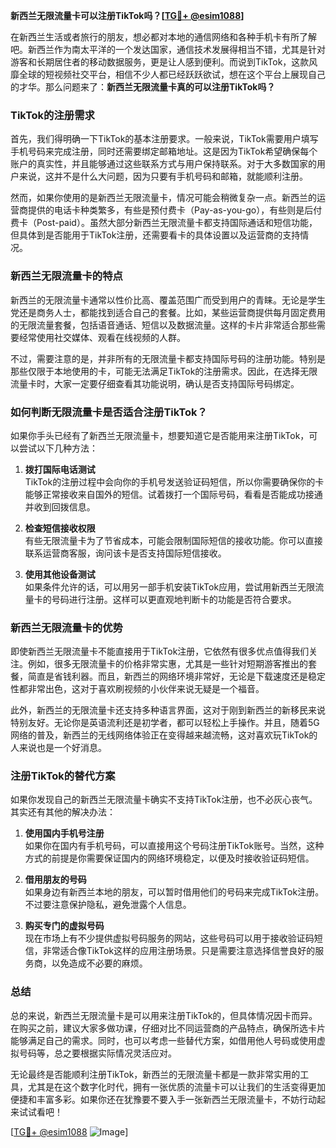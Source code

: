 **新西兰无限流量卡可以注册TikTok吗？[[TG💪+ @esim1088](https://t.me/s/esim1088)]**

在新西兰生活或者旅行的朋友，想必都对本地的通信网络和各种手机卡有所了解吧。新西兰作为南太平洋的一个发达国家，通信技术发展得相当不错，尤其是针对游客和长期居住者的移动数据服务，更是让人感到便利。而说到TikTok，这款风靡全球的短视频社交平台，相信不少人都已经跃跃欲试，想在这个平台上展现自己的才华。那么问题来了：**新西兰无限流量卡真的可以注册TikTok吗？**

### TikTok的注册需求

首先，我们得明确一下TikTok的基本注册要求。一般来说，TikTok需要用户填写手机号码来完成注册，同时还需要绑定邮箱地址。这是因为TikTok希望确保每个账户的真实性，并且能够通过这些联系方式与用户保持联系。对于大多数国家的用户来说，这并不是什么大问题，因为只要有手机号码和邮箱，就能顺利注册。

然而，如果你使用的是新西兰无限流量卡，情况可能会稍微复杂一点。新西兰的运营商提供的电话卡种类繁多，有些是预付费卡（Pay-as-you-go），有些则是后付费卡（Post-paid）。虽然大部分新西兰无限流量卡都支持国际通话和短信功能，但具体到是否能用于TikTok注册，还需要看卡的具体设置以及运营商的支持情况。

### 新西兰无限流量卡的特点

新西兰的无限流量卡通常以性价比高、覆盖范围广而受到用户的青睐。无论是学生党还是商务人士，都能找到适合自己的套餐。比如，某些运营商提供每月固定费用的无限流量套餐，包括语音通话、短信以及数据流量。这样的卡片非常适合那些需要经常使用社交媒体、观看在线视频的人群。

不过，需要注意的是，并非所有的无限流量卡都支持国际号码的注册功能。特别是那些仅限于本地使用的卡，可能无法满足TikTok的注册需求。因此，在选择无限流量卡时，大家一定要仔细查看其功能说明，确认是否支持国际号码绑定。

### 如何判断无限流量卡是否适合注册TikTok？

如果你手头已经有了新西兰无限流量卡，想要知道它是否能用来注册TikTok，可以尝试以下几种方法：

1. **拨打国际电话测试**  
   TikTok的注册过程中会向你的手机号发送验证码短信，所以你需要确保你的卡能够正常接收来自国外的短信。试着拨打一个国际号码，看看是否能成功接通并收到回拨信息。

2. **检查短信接收权限**  
   有些无限流量卡为了节省成本，可能会限制国际短信的接收功能。你可以直接联系运营商客服，询问该卡是否支持国际短信接收。

3. **使用其他设备测试**  
   如果条件允许的话，可以用另一部手机安装TikTok应用，尝试用新西兰无限流量卡的号码进行注册。这样可以更直观地判断卡的功能是否符合要求。

### 新西兰无限流量卡的优势

即使新西兰无限流量卡不能直接用于TikTok注册，它依然有很多优点值得我们关注。例如，很多无限流量卡的价格非常实惠，尤其是一些针对短期游客推出的套餐，简直是省钱利器。而且，新西兰的网络环境非常好，无论是下载速度还是稳定性都非常出色，这对于喜欢刷视频的小伙伴来说无疑是一个福音。

此外，新西兰的无限流量卡还支持多种语言界面，这对于刚到新西兰的新移民来说特别友好。无论你是英语流利还是初学者，都可以轻松上手操作。并且，随着5G网络的普及，新西兰的无线网络体验正在变得越来越流畅，这对喜欢玩TikTok的人来说也是一个好消息。

### 注册TikTok的替代方案

如果你发现自己的新西兰无限流量卡确实不支持TikTok注册，也不必灰心丧气。其实还有其他的解决办法：

1. **使用国内手机号注册**  
   如果你在国内有手机号码，可以直接用这个号码注册TikTok账号。当然，这种方式的前提是你需要保证国内的网络环境稳定，以便及时接收验证码短信。

2. **借用朋友的号码**  
   如果身边有新西兰本地的朋友，可以暂时借用他们的号码来完成TikTok注册。不过要注意保护隐私，避免泄露个人信息。

3. **购买专门的虚拟号码**  
   现在市场上有不少提供虚拟号码服务的网站，这些号码可以用于接收验证码短信，非常适合像TikTok这样的应用注册场景。只是需要注意选择信誉良好的服务商，以免造成不必要的麻烦。

### 总结

总的来说，新西兰无限流量卡是可以用来注册TikTok的，但具体情况因卡而异。在购买之前，建议大家多做功课，仔细对比不同运营商的产品特点，确保所选卡片能够满足自己的需求。同时，也可以考虑一些替代方案，如借用他人号码或使用虚拟号码等，总之要根据实际情况灵活应对。

无论最终是否能顺利注册TikTok，新西兰的无限流量卡都是一款非常实用的工具，尤其是在这个数字化时代，拥有一张优质的流量卡可以让我们的生活变得更加便捷和丰富多彩。如果你还在犹豫要不要入手一张新西兰无限流量卡，不妨行动起来试试看吧！

[[TG💪+ @esim1088](https://t.me/s/esim1088) ![Image](https://i.postimg.cc/4NQfJmqS/Snipaste-2025-05-13-00-14-12.png)]